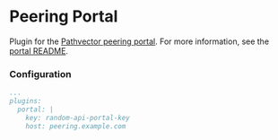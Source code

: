# Peering Portal

Plugin for the [Pathvector peering portal](https://github.com/natesales/pathvector-portal). For more information, see the [portal README](https://github.com/natesales/pathvector-portal).

### Configuration

```yaml
...
plugins:
  portal: |
    key: random-api-portal-key
    host: peering.example.com
```
